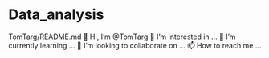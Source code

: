 # Data_analysis
TomTarg/README.md
👋 Hi, I’m @TomTarg
👀 I’m interested in ...
🌱 I’m currently learning ...
💞️ I’m looking to collaborate on ...
📫 How to reach me ...
